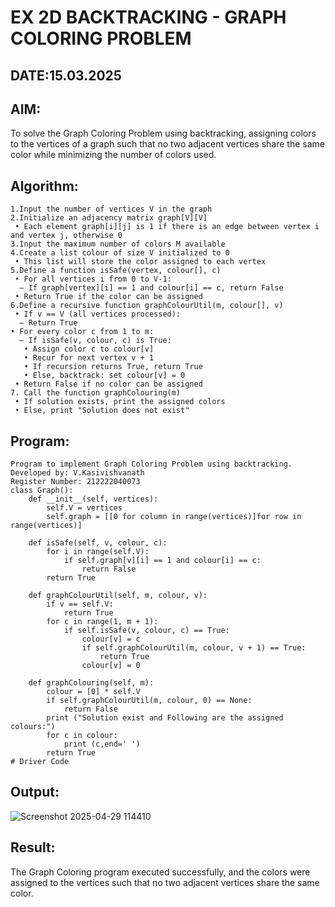 # EX 2D BACKTRACKING - GRAPH COLORING PROBLEM
## DATE:15.03.2025
## AIM:
To solve the Graph Coloring Problem using backtracking, assigning colors to the vertices of a graph such that no two adjacent vertices share the same color while minimizing the number of colors used.

## Algorithm:
```
1.Input the number of vertices V in the graph
2.Initialize an adjacency matrix graph[V][V]
 • Each element graph[i][j] is 1 if there is an edge between vertex i and vertex j, otherwise 0
3.Input the maximum number of colors M available
4.Create a list colour of size V initialized to 0
 • This list will store the color assigned to each vertex
5.Define a function isSafe(vertex, colour[], c)
 • For all vertices i from 0 to V-1:
  – If graph[vertex][i] == 1 and colour[i] == c, return False
 • Return True if the color can be assigned
6.Define a recursive function graphColourUtil(m, colour[], v)
 • If v == V (all vertices processed):
  – Return True
• For every color c from 1 to m:
  – If isSafe(v, colour, c) is True:
   • Assign color c to colour[v]
   • Recur for next vertex v + 1
   • If recursion returns True, return True
   • Else, backtrack: set colour[v] = 0
 • Return False if no color can be assigned
7. Call the function graphColouring(m)
 • If solution exists, print the assigned colors
 • Else, print "Solution does not exist"
```

## Program:
```
Program to implement Graph Coloring Problem using backtracking.
Developed by: V.Kasivishvanath
Register Number: 212222040073
class Graph():
    def __init__(self, vertices):
        self.V = vertices
        self.graph = [[0 for column in range(vertices)]for row in range(vertices)]
 
    def isSafe(self, v, colour, c):
        for i in range(self.V):
            if self.graph[v][i] == 1 and colour[i] == c:
                return False
        return True

    def graphColourUtil(self, m, colour, v):
        if v == self.V:
            return True
        for c in range(1, m + 1):
            if self.isSafe(v, colour, c) == True:
                colour[v] = c
                if self.graphColourUtil(m, colour, v + 1) == True:
                    return True
                colour[v] = 0

    def graphColouring(self, m):
        colour = [0] * self.V
        if self.graphColourUtil(m, colour, 0) == None:
            return False
        print ("Solution exist and Following are the assigned colours:")
        for c in colour:
            print (c,end=' ')
        return True
# Driver Code
```

## Output:

![Screenshot 2025-04-29 114410](https://github.com/user-attachments/assets/0f212e79-898e-45dd-bd42-c4cfbf7f32ed)


## Result:
The Graph Coloring program executed successfully, and the colors were assigned to the vertices such that no two adjacent vertices share the same color.
